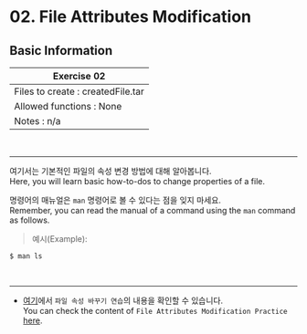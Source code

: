 # 02. File Attributes Modification

## Basic Information

|              Exercise 02              |
|---------------------------------------|
| Files to create : createdFile.tar     |
| Allowed functions : None              |
| Notes : n/a                           |

<br>

---

여기서는 기본적인 파일의 속성 변경 방법에 대해 알아봅니다.<br>
Here, you will learn basic how-to-dos to change properties of a file.<br>

명령어의 매뉴얼은 `man` 명령어로 볼 수 있다는 점을 잊지 마세요.<br>
Remember, you can read the manual of a command using the `man` command as follows.<br>

> 예시(Example):

```
$ man ls
```
<br>

---
* [여기](https://github.com/garlicvread/Shell_Scripting/tree/main/ShellScripts/02.FileAttributesModification/File)에서 `파일 속성 바꾸기 연습`의 내용을 확인할 수 있습니다.<br>
  You can check the content of `File Attributes Modification Practice` [here](https://github.com/garlicvread/Shell_Scripting/tree/main/ShellScripts/02.FileAttributesModification/File).<br>